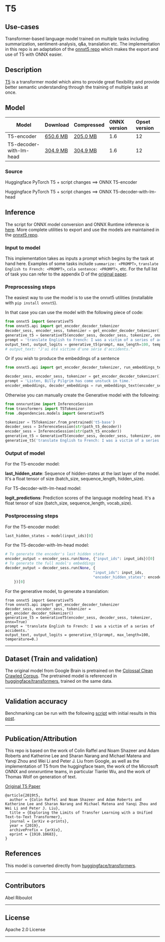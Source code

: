 # T5

## Use-cases
Transformer-based language model trained on multiple tasks including summarization, sentiment-analysis, q&a, translation etc.
The implementation in this repo is an adaptation of the [onnxt5 repo](https://github.com/abelriboulot/onnxt5) which makes the export and use of T5 with ONNX easier.

## Description
[T5](https://arxiv.org/abs/1910.10683) is a transformer model which aims to provide great flexibility and provide better semantic
understanding through the training of multiple tasks at once.

## Model

 |Model        |Download  | Compressed |ONNX version|Opset version|
|-------------|:--------------|:--------------|:--------------|:--------------|
|T5-encoder       |[650.6 MB](model/t5-encoder.onnx) | [205.0 MB](model/t5-encoder.tar.gz)| 1.6 | 12 
|T5-decoder-with-lm-head |[304.9 MB](model/t5-decoder-with-lm-head.onnx) | [304.9 MB](model/t5-decoder-with-lm-head.tar.gz)| 1.6 | 12 


### Source
Huggingface PyTorch T5 + script changes ==> ONNX T5-encoder

Huggingface PyTorch T5 + script changes ==> ONNX T5-decoder-with-lm-head


## Inference
The script for ONNX model conversion and ONNX Runtime inference is [here](dependencies/T5-export.py).
More complete utilities to export and use the models are maintained in the [onnxt5 repo](https://github.com/abelriboulot/onnxt5).

### Input to model
This implementation takes as inputs a prompt which begins by the task at hand here. Examples of some tasks include ```summarize: <PROMPT>```,
```translate English to French: <PROMPT>```, ```cola sentence: <PROMPT>```, etc.
For the full list of task you can refer to the appendix D of the [original paper](https://arxiv.org/pdf/1910.10683.pdf).


### Preprocessing steps
The easiest way to use the model is to use the onnxt5 utilities (installable with ```pip install onnxt5```).

In that case you can use the model with the following piece of code:
```python
from onnxt5 import GenerativeT5
from onnxt5.api import get_encoder_decoder_tokenizer
decoder_sess, encoder_sess, tokenizer = get_encoder_decoder_tokenizer()
generative_t5 = GenerativeT5(encoder_sess, decoder_sess, tokenizer, onnx=True)
prompt = 'translate English to French: I was a victim of a series of accidents.'
output_text, output_logits = generative_t5(prompt, max_length=100, temperature=0.)
# output_text: "J'ai été victime d'une série d'accidents."
```

Or if you wish to produce the embeddings of a sentence
```python
from onnxt5.api import get_encoder_decoder_tokenizer, run_embeddings_text

decoder_sess, encoder_sess, tokenizer = get_encoder_decoder_tokenizer()
prompt = 'Listen, Billy Pilgrim has come unstuck in time.'
encoder_embeddings, decoder_embeddings = run_embeddings_text(encoder_sess, decoder_sess, tokenizer, prompt)
```

Otherwise you can manually create the Generative model with the following:

```python
from onnxruntime import InferenceSession
from transformers import T5Tokenizer
from .dependencies.models import GenerativeT5

tokenizer = T5Tokenizer.from_pretrained('t5-base')
decoder_sess = InferenceSession(str(path_t5_decoder))
encoder_sess = InferenceSession(str(path_t5_encoder))
generative_t5 = GenerativeT5(encoder_sess, decoder_sess, tokenizer, onnx=True)
generative_t5('translate English to French: I was a victim of a series of accidents.', 21, temperature=0.)[0]
```

### Output of model
For the T5-encoder model:

**last_hidden_state**: Sequence of hidden-states at the last layer of the model. It's a float tensor of size (batch_size, sequence_length, hidden_size).

For T5-decoder-with-lm-head model:

**logit_predictions**: Prediction scores of the language modeling head. It's a float tensor of size (batch_size, sequence_length, vocab_size).

### Postprocessing steps
For the T5-encoder model:

```python
last_hidden_states = model(input_ids)[0]
```

For the T5-decoder-with-lm-head model:

```python
# To generate the encoder's last hidden state
encoder_output = encoder_sess.run(None, {"input_ids": input_ids})[0]
# To generate the full model's embeddings
decoder_output = decoder_sess.run(None, {
                                        "input_ids": input_ids,
                                        "encoder_hidden_states": encoder_output
    })[0]
```

For the generative model, to generate a translation:
```
from onnxt5 import GenerativeT5
from onnxt5.api import get_encoder_decoder_tokenizer
decoder_sess, encoder_sess, tokenizer = get_encoder_decoder_tokenizer()
generative_t5 = GenerativeT5(encoder_sess, decoder_sess, tokenizer, onnx=True)
prompt = 'translate English to French: I was a victim of a series of accidents.'
output_text, output_logits = generative_t5(prompt, max_length=100, temperature=0.)
```
<hr>

## Dataset (Train and validation)
The original model from Google Brain is pretrained on the [Colossal Clean Crawled Corpus](https://www.tensorflow.org/datasets/catalog/c4).
The pretrained model is referenced in [huggingface/transformers](https://github.com/huggingface/transformers/blob/master/transformers/modeling_t5.py), trained on the same data.
<hr>

## Validation accuracy
Benchmarking can be run with the following [script](https://github.com/abelriboulot/onnxt5/blob/master/notebooks/benchmark_performance.ipynb) with initial results in this [post](https://kta.io/posts/onnx_t5).
<hr>


## Publication/Attribution
This repo is based on the work of Colin Raffel and Noam Shazeer and Adam Roberts and Katherine Lee and Sharan Narang and 
Michael Matena and Yanqi Zhou and Wei Li and Peter J. Liu from Google, as well as the implementation of T5 from the 
huggingface team, the work of the Microsoft ONNX and onnxruntime teams, in particular Tianlei Wu, and the work of Thomas Wolf on generation of text.

[Original T5 Paper](https://arxiv.org/pdf/1910.10683.pdf)
```
@article{2019t5,
  author = {Colin Raffel and Noam Shazeer and Adam Roberts and Katherine Lee and Sharan Narang and Michael Matena and Yanqi Zhou and Wei Li and Peter J. Liu},
  title = {Exploring the Limits of Transfer Learning with a Unified Text-to-Text Transformer},
  journal = {arXiv e-prints},
  year = {2019},
  archivePrefix = {arXiv},
  eprint = {1910.10683},
}
```

## References
This model is converted directly from [huggingface/transformers](https://github.com/huggingface/transformers/blob/master/src/transformers/modeling_t5.py).
<hr>

## Contributors
Abel Riboulot
<hr>

## License
Apache 2.0 License
<hr>
